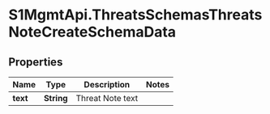 # S1MgmtApi.ThreatsSchemasThreatsNoteCreateSchemaData

## Properties
Name | Type | Description | Notes
------------ | ------------- | ------------- | -------------
**text** | **String** | Threat Note text | 


